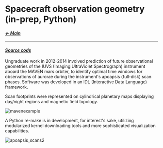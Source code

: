 # Spacecraft observation geometry (in-prep, Python)

#### _[&larr; Main](index.md)_

---

#### _[Source code](maven1.py)_

Ungraduate work in 2012-2014 involved prediction of future observational geometries of the IUVS (Imaging UltraViolet Spectrograph) instrument aboard the MAVEN mars orbiter, to identify optimal time windows for observations of aurorae during the instrument's apoapsis (full-disk) scan phases. Software was developed in an IDL (Interactive Data Language) framework.

Scan footprints were represented on cylindrical planetary maps displaying day/night regions and magnetic field topology.

![mavenexample](https://github.com/user-attachments/assets/fda03388-def1-4cd9-b068-cbdd80ea286e)

A Python re-make is in development, for interest's sake, utilizing modularized kernel downloading tools and more sophisticated visualization capabilities.

![apoapsis_scans2](https://github.com/user-attachments/assets/14104b63-4a01-481d-9650-3505e6bacac2)
